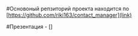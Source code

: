 #Основоный репзиторий проекта находится по [https://github.com/riki163/contact_manager](link) 

#Презентация - []

